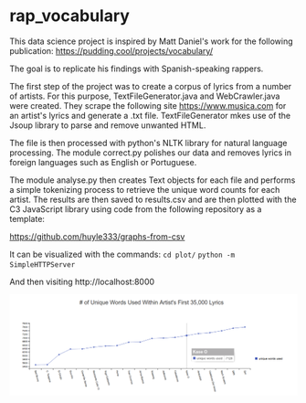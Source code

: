 # rap_vocabulary
This data science project is inspired by Matt Daniel's work for the following publication:
https://pudding.cool/projects/vocabulary/

The goal is to replicate his findings with Spanish-speaking rappers. 

The first step of the project was to create a corpus of lyrics from a number of artists. For this purpose, TextFileGenerator.java and WebCrawler.java were created. They scrape the following site https://www.musica.com for an artist's lyrics and generate a .txt file. TextFileGenerator mkes use of the Jsoup library to parse and remove unwanted HTML.

The file is then processed with python's NLTK library for natural language processing. The module correct.py polishes our data and removes lyrics in foreign languages such as English or Portuguese.

The module analyse.py then creates Text objects for each file and performs a simple tokenizing process to retrieve the unique word counts for each artist. The results are then saved to results.csv and are then plotted with the C3 JavaScript library using code from the following repository as a template:

https://github.com/huyle333/graphs-from-csv

It can be visualized with the commands:
`cd plot/`
`python -m SimpleHTTPServer`

And then visiting http://localhost:8000

![Alt text](/screenshot.png)

